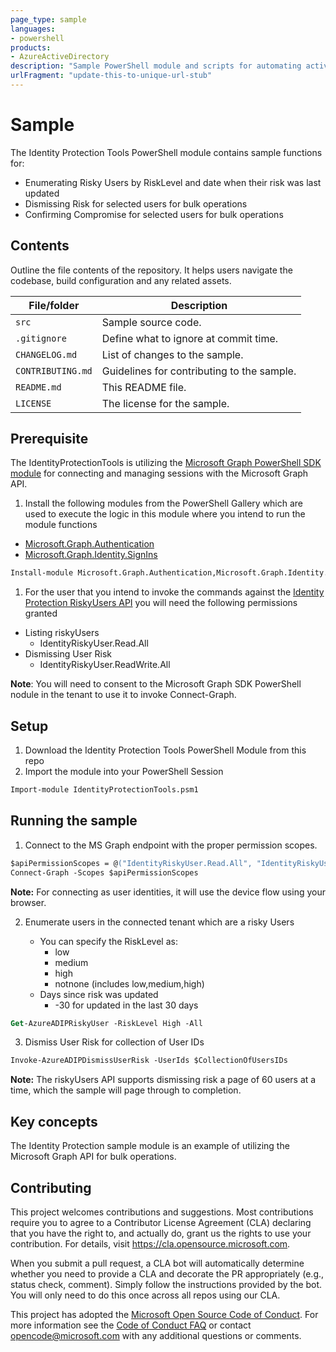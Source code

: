 ```yaml
---
page_type: sample
languages:
- powershell
products:
- AzureActiveDirectory
description: "Sample PowerShell module and scripts for automating activities for the Azure Active Directory Identity Protection services API"
urlFragment: "update-this-to-unique-url-stub"
---
```


# Sample

<!-- 
Guidelines on README format: https://review.docs.microsoft.com/help/onboard/admin/samples/concepts/readme-template?branch=master

Guidance on onboarding samples to docs.microsoft.com/samples: https://review.docs.microsoft.com/help/onboard/admin/samples/process/onboarding?branch=master

Taxonomies for products and languages: https://review.docs.microsoft.com/new-hope/information-architecture/metadata/taxonomies?branch=master
-->

The Identity Protection Tools PowerShell module contains sample functions for:

- Enumerating Risky Users by RiskLevel and date when their risk was last updated
- Dismissing Risk for selected users for bulk operations
- Confirming Compromise for selected users for bulk operations

## Contents

Outline the file contents of the repository. It helps users navigate the codebase, build configuration and any related assets.

| File/folder       | Description                                |
| ----------------- | ------------------------------------------ |
| `src`             | Sample source code.                        |
| `.gitignore`      | Define what to ignore at commit time.      |
| `CHANGELOG.md`    | List of changes to the sample.             |
| `CONTRIBUTING.md` | Guidelines for contributing to the sample. |
| `README.md`       | This README file.                          |
| `LICENSE`         | The license for the sample.                |

## Prerequisite

The IdentityProtectionTools is utilizing the [Microsoft Graph PowerShell SDK module](https://docs.microsoft.com/en-us/graph/powershell/installation) for connecting and managing sessions with the Microsoft Graph API.

1. Install the following modules from the PowerShell Gallery which are used to execute the logic in this module where you intend to run the module functions

- [Microsoft.Graph.Authentication](https://www.powershellgallery.com/packages/Microsoft.Graph.Authentication)
- [Microsoft.Graph.Identity.SignIns](https://www.powershellgallery.com/packages/Microsoft.Graph.Identity.SignIns/)

```ps
Install-module Microsoft.Graph.Authentication,Microsoft.Graph.Identity.SignIns
```

1. For the user that you intend to invoke the commands against the [Identity Protection RiskyUsers API](https://docs.microsoft.com/graph/api/resources/identityprotectionroot) you will need the following permissions granted

- Listing riskyUsers
  - IdentityRiskyUser.Read.All
- Dismissing User Risk
  - IdentityRiskyUser.ReadWrite.All

**Note**: You will need to consent to the Microsoft Graph SDK PowerShell nodule in the tenant to use it to invoke Connect-Graph.

## Setup

1. Download the Identity Protection Tools PowerShell Module from this repo
2. Import the module into your PowerShell Session
```ps
Import-module IdentityProtectionTools.psm1
```

## Running the sample

1. Connect to the MS Graph endpoint with the proper permission scopes.  

```ps
$apiPermissionScopes = @("IdentityRiskyUser.Read.All", "IdentityRiskyUser.ReadWrite.All")
Connect-Graph -Scopes $apiPermissionScopes
```
**Note:** For connecting as user identities, it will use the device flow using your browser.

2. Enumerate users in the connected tenant which are a risky Users

    -  You can specify the RiskLevel as:
       -  low
       -  medium
       -  high
       -  notnone (includes low,medium,high)
    - Days since risk was updated
      - -30 for updated in the last 30 days

```ps
Get-AzureADIPRiskyUser -RiskLevel High -All
```

3. Dismiss User Risk for collection of User IDs

```ps
Invoke-AzureADIPDismissUserRisk -UserIds $CollectionOfUsersIDs
```

**Note:** The riskyUsers API supports dismissing risk a page of 60 users at a time, which the sample will page through to completion.
   

## Key concepts

The Identity Protection sample module is an example of utilizing the Microsoft Graph API for bulk operations.

## Contributing

This project welcomes contributions and suggestions.  Most contributions require you to agree to a
Contributor License Agreement (CLA) declaring that you have the right to, and actually do, grant us
the rights to use your contribution. For details, visit https://cla.opensource.microsoft.com.

When you submit a pull request, a CLA bot will automatically determine whether you need to provide
a CLA and decorate the PR appropriately (e.g., status check, comment). Simply follow the instructions
provided by the bot. You will only need to do this once across all repos using our CLA.

This project has adopted the [Microsoft Open Source Code of Conduct](https://opensource.microsoft.com/codeofconduct/).
For more information see the [Code of Conduct FAQ](https://opensource.microsoft.com/codeofconduct/faq/) or
contact [opencode@microsoft.com](mailto:opencode@microsoft.com) with any additional questions or comments.
